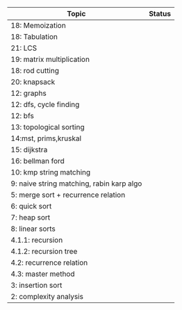 | Topic                                     | Status |
| ----------------------------------------- | ------ |
| 18: Memoization                           |        |
| 18: Tabulation                            |        |
| 21: LCS                                   |        |
| 19: matrix multiplication                 |        |
| 18: rod cutting                           |        |
| 20: knapsack                              |        |
| 12: graphs                                |        |
| 12: dfs, cycle finding                    |        |
| 12: bfs                                   |        |
| 13: topological sorting                   |        |
| 14:mst, prims,kruskal                     |        |
| 15: dijkstra                              |        |
| 16: bellman ford                          |        |
| 10: kmp string matching                   |        |
| 9: naive string matching, rabin karp algo |        |
| 5: merge sort + recurrence relation       |        |
| 6: quick sort                             |        |
| 7: heap sort                              |        |
| 8: linear sorts                           |        |
| 4.1.1: recursion                          |        |
| 4.1.2: recursion tree                     |        |
| 4.2: recurrence relation                  |        |
| 4.3: master method                        |        |
| 3: insertion sort                         |        |
| 2: complexity analysis                    |        |